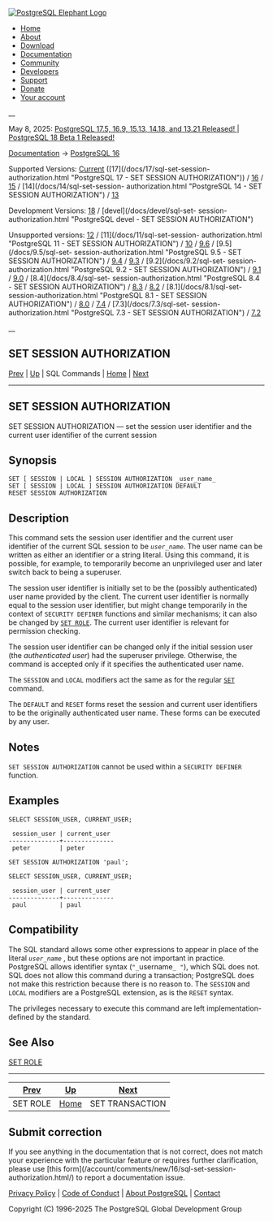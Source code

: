 [ ![PostgreSQL Elephant Logo](/media/img/about/press/elephant.png) ](/)

  * [Home](/ "Home")
  * [About](/about/ "About")
  * [Download](/download/ "Download")
  * [Documentation](/docs/ "Documentation")
  * [Community](/community/ "Community")
  * [Developers](/developer/ "Developers")
  * [Support](/support/ "Support")
  * [Donate](/about/donate/ "Donate")
  * [Your account](/account/ "Your account")

__

May 8, 2025: [ PostgreSQL 17.5, 16.9, 15.13, 14.18, and 13.21 Released! ](/about/news/postgresql-175-169-1513-1418-and-1321-released-3072/) | [ PostgreSQL 18 Beta 1 Released! ](/about/news/postgresql-18-beta-1-released-3070/)

[Documentation](/docs/ "Documentation") -> [PostgreSQL
16](/docs/16/index.html)

Supported Versions: [Current](/docs/current/sql-set-session-authorization.html
"PostgreSQL 17 - SET SESSION AUTHORIZATION") ([17](/docs/17/sql-set-session-
authorization.html "PostgreSQL 17 - SET SESSION AUTHORIZATION")) /
[16](/docs/16/sql-set-session-authorization.html "PostgreSQL 16 - SET SESSION
AUTHORIZATION") / [15](/docs/15/sql-set-session-authorization.html "PostgreSQL
15 - SET SESSION AUTHORIZATION") / [14](/docs/14/sql-set-session-
authorization.html "PostgreSQL 14 - SET SESSION AUTHORIZATION") /
[13](/docs/13/sql-set-session-authorization.html "PostgreSQL 13 - SET SESSION
AUTHORIZATION")

Development Versions: [18](/docs/18/sql-set-session-authorization.html
"PostgreSQL 18 - SET SESSION AUTHORIZATION") / [devel](/docs/devel/sql-set-
session-authorization.html "PostgreSQL devel - SET SESSION AUTHORIZATION")

Unsupported versions: [12](/docs/12/sql-set-session-authorization.html
"PostgreSQL 12 - SET SESSION AUTHORIZATION") / [11](/docs/11/sql-set-session-
authorization.html "PostgreSQL 11 - SET SESSION AUTHORIZATION") /
[10](/docs/10/sql-set-session-authorization.html "PostgreSQL 10 - SET SESSION
AUTHORIZATION") / [9.6](/docs/9.6/sql-set-session-authorization.html
"PostgreSQL 9.6 - SET SESSION AUTHORIZATION") / [9.5](/docs/9.5/sql-set-
session-authorization.html "PostgreSQL 9.5 - SET SESSION AUTHORIZATION") /
[9.4](/docs/9.4/sql-set-session-authorization.html "PostgreSQL 9.4 - SET
SESSION AUTHORIZATION") / [9.3](/docs/9.3/sql-set-session-authorization.html
"PostgreSQL 9.3 - SET SESSION AUTHORIZATION") / [9.2](/docs/9.2/sql-set-
session-authorization.html "PostgreSQL 9.2 - SET SESSION AUTHORIZATION") /
[9.1](/docs/9.1/sql-set-session-authorization.html "PostgreSQL 9.1 - SET
SESSION AUTHORIZATION") / [9.0](/docs/9.0/sql-set-session-authorization.html
"PostgreSQL 9.0 - SET SESSION AUTHORIZATION") / [8.4](/docs/8.4/sql-set-
session-authorization.html "PostgreSQL 8.4 - SET SESSION AUTHORIZATION") /
[8.3](/docs/8.3/sql-set-session-authorization.html "PostgreSQL 8.3 - SET
SESSION AUTHORIZATION") / [8.2](/docs/8.2/sql-set-session-authorization.html
"PostgreSQL 8.2 - SET SESSION AUTHORIZATION") / [8.1](/docs/8.1/sql-set-
session-authorization.html "PostgreSQL 8.1 - SET SESSION AUTHORIZATION") /
[8.0](/docs/8.0/sql-set-session-authorization.html "PostgreSQL 8.0 - SET
SESSION AUTHORIZATION") / [7.4](/docs/7.4/sql-set-session-authorization.html
"PostgreSQL 7.4 - SET SESSION AUTHORIZATION") / [7.3](/docs/7.3/sql-set-
session-authorization.html "PostgreSQL 7.3 - SET SESSION AUTHORIZATION") /
[7.2](/docs/7.2/sql-set-session-authorization.html "PostgreSQL 7.2 - SET
SESSION AUTHORIZATION")

__

SET SESSION AUTHORIZATION  
---  
[Prev](sql-set-role.html "SET ROLE")  | [Up](sql-commands.html "SQL Commands") | SQL Commands | [Home](index.html "PostgreSQL 16.9 Documentation") |  [Next](sql-set-transaction.html "SET TRANSACTION")  
  
* * *

## SET SESSION AUTHORIZATION

SET SESSION AUTHORIZATION — set the session user identifier and the current
user identifier of the current session

## Synopsis

    
    
    SET [ SESSION | LOCAL ] SESSION AUTHORIZATION _user_name_
    SET [ SESSION | LOCAL ] SESSION AUTHORIZATION DEFAULT
    RESET SESSION AUTHORIZATION
    

## Description

This command sets the session user identifier and the current user identifier
of the current SQL session to be _`user_name`_. The user name can be written
as either an identifier or a string literal. Using this command, it is
possible, for example, to temporarily become an unprivileged user and later
switch back to being a superuser.

The session user identifier is initially set to be the (possibly
authenticated) user name provided by the client. The current user identifier
is normally equal to the session user identifier, but might change temporarily
in the context of `SECURITY DEFINER` functions and similar mechanisms; it can
also be changed by [`SET ROLE`](sql-set-role.html "SET ROLE"). The current
user identifier is relevant for permission checking.

The session user identifier can be changed only if the initial session user
(the _authenticated user_) had the superuser privilege. Otherwise, the command
is accepted only if it specifies the authenticated user name.

The `SESSION` and `LOCAL` modifiers act the same as for the regular
[`SET`](sql-set.html "SET") command.

The `DEFAULT` and `RESET` forms reset the session and current user identifiers
to be the originally authenticated user name. These forms can be executed by
any user.

## Notes

`SET SESSION AUTHORIZATION` cannot be used within a `SECURITY DEFINER`
function.

## Examples

    
    
    SELECT SESSION_USER, CURRENT_USER;
    
     session_user | current_user
    --------------+--------------
     peter        | peter
    
    SET SESSION AUTHORIZATION 'paul';
    
    SELECT SESSION_USER, CURRENT_USER;
    
     session_user | current_user
    --------------+--------------
     paul         | paul
    

## Compatibility

The SQL standard allows some other expressions to appear in place of the
literal _`user_name`_ , but these options are not important in practice.
PostgreSQL allows identifier syntax (`"_`username`_ "`), which SQL does not.
SQL does not allow this command during a transaction; PostgreSQL does not make
this restriction because there is no reason to. The `SESSION` and `LOCAL`
modifiers are a PostgreSQL extension, as is the `RESET` syntax.

The privileges necessary to execute this command are left implementation-
defined by the standard.

## See Also

[SET ROLE](sql-set-role.html "SET ROLE")

* * *

[Prev](sql-set-role.html "SET ROLE")  | [Up](sql-commands.html "SQL Commands") |  [Next](sql-set-transaction.html "SET TRANSACTION")  
---|---|---  
SET ROLE  | [Home](index.html "PostgreSQL 16.9 Documentation") |  SET TRANSACTION  
  
## Submit correction

If you see anything in the documentation that is not correct, does not match
your experience with the particular feature or requires further clarification,
please use [this form](/account/comments/new/16/sql-set-session-
authorization.html/) to report a documentation issue.

[Privacy Policy](/about/privacypolicy) | [Code of Conduct](/about/policies/coc/) | [About PostgreSQL](/about/) | [Contact](/about/contact/)  

Copyright (C) 1996-2025 The PostgreSQL Global Development Group

